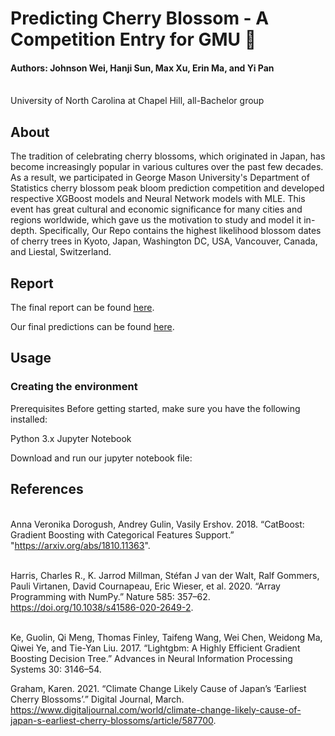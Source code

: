 # Predicting Cherry Blossom - A Competition Entry for GMU :cherry_blossom:

#### Authors: Johnson Wei, Hanji Sun, Max Xu, Erin Ma, and Yi Pan
<br> University of North Carolina at Chapel Hill, all-Bachelor group


## About

The tradition of celebrating cherry blossoms, which originated in Japan, has become increasingly popular in various cultures over the past few decades. 
As a result, we participated in George Mason University's Department of Statistics cherry blossom peak bloom prediction competition 
and developed respective XGBoost models and Neural Network models with MLE.
This event has great cultural and economic significance for many cities and regions worldwide, which gave us the motivation to study and model it in-depth. 
Specifically, Our Repo contains the highest likelihood blossom dates of cherry trees in Kyoto, Japan, Washington DC, USA, Vancouver, Canada, and Liestal, Switzerland.



## Report

The final report can be found
[here](https://github.com/aimee0317/cherry-blossom-prediction/blob/main/doc/cherry_blossom_prediction_report.pdf).



Our final predictions can be found [here](https://github.com/aimee0317/cherry-blossom-prediction/blob/main/cherry-predictions.csv).



## Usage

### Creating the environment

Prerequisites
Before getting started, make sure you have the following installed:

Python 3.x
Jupyter Notebook

Download and run our jupyter notebook file: 

## References

<br>Anna Veronika Dorogush, Andrey Gulin, Vasily Ershov. 2018. “CatBoost: Gradient Boosting with Categorical Features Support.” "https://arxiv.org/abs/1810.11363".

<br>Harris, Charles R., K. Jarrod Millman, Stéfan J van der Walt, Ralf Gommers, Pauli Virtanen, David Cournapeau, Eric Wieser, et al. 2020. “Array Programming with NumPy.” Nature 585: 357–62. https://doi.org/10.1038/s41586-020-2649-2.


<br>Ke, Guolin, Qi Meng, Thomas Finley, Taifeng Wang, Wei Chen, Weidong Ma, Qiwei Ye, and Tie-Yan Liu. 2017. “Lightgbm: A Highly Efficient Gradient Boosting Decision Tree.” Advances in Neural Information Processing Systems 30: 3146–54.
 
Graham, Karen. 2021. “Climate Change Likely Cause of Japan’s ‘Earliest Cherry Blossoms’.” Digital Journal, March. https://www.digitaljournal.com/world/climate-change-likely-cause-of-japan-s-earliest-cherry-blossoms/article/587700.


